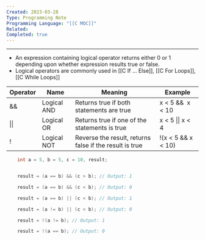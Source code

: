 ```yaml
---
Created: 2023-03-28
Type: Programming Note
Programming Language: "[[C MOC]]"
Related: 
Completed: true
---
```

---

- An expression containing logical operator returns either 0 or 1 depending upon whether expression results true or false. 
- Logical operators are commonly used in [[C If ... Else]], [[C For Loops]], [[C While Loops]]

|Operator|Name|Meaning|Example|
|---|---|---|---|
|&&|Logical AND| Returns true if both statements are true|x < 5 &&  x < 10|
|\|\||Logical OR| Returns true if one of the statements is true|x < 5 \|\| x < 4
|!|Logical NOT|Reverse the result, returns false if the result is true|!(x < 5 && x < 10)|

```c
    int a = 5, b = 5, c = 10, result;


    result = (a == b) && (c > b); // Output: 1

    result = (a == b) && (c < b); // Output: 0

    result = (a == b) || (c < b); // Output: 1

    result = (a != b) || (c < b); // Output: 0

    result = !(a != b); // Output: 1

    result = !(a == b); // Output: 0
```